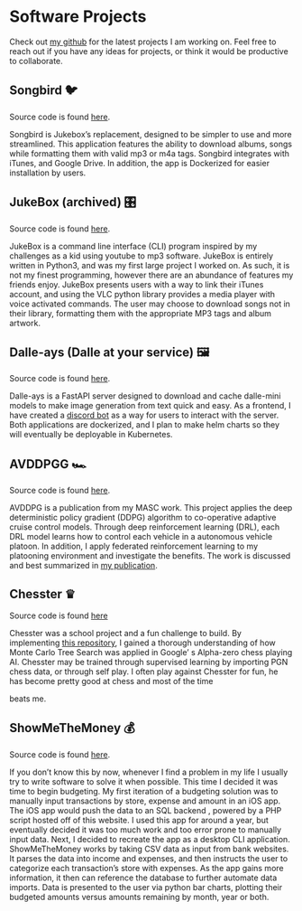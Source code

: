 # Software Projects

Check out [my github](https://github.com/cboin1996) for the latest projects
I am working on. Feel free to reach out if you have any ideas for projects,
or think it would be productive to collaborate.

## Songbird 🐦

Source code is found [here](https://github.com/cboin1996/songbird).

Songbird is Jukebox’s replacement, designed to be simpler to use and
more streamlined. This application features the ability to download albums,
songs while formatting them with valid mp3 or m4a tags. Songbird
integrates with iTunes, and Google Drive. In addition, the app is
Dockerized for easier installation by users.

## JukeBox (archived) 🎛️

Source code is found [here](https://github.com/cboin1996/WebTools).

JukeBox is a command line interface (CLI) program inspired by my challenges
as a kid using youtube to mp3 software. JukeBox is entirely written in
Python3, and was my first large project I worked on. As such, it is not
my finest programming, however there are an abundance of features my
friends enjoy. JukeBox presents users with a way to link their iTunes account,
and using the VLC python library provides a media player with
voice activated commands. The user may choose to download songs not in
their library, formatting them with the appropriate MP3 tags and album artwork.

## Dalle-ays (Dalle at your service) 🖼️

Source code is found [here](https://github.com/cboin1996/dalle-ays).

Dalle-ays is a FastAPI server designed to download and cache dalle-mini
models to make image generation from text quick and easy. As a frontend,
I have created a [discord bot](https://github.com/cboin1996/pigbot) as a
way for users to interact with the server. Both applications are dockerized,
and I plan to make helm charts so they will eventually be deployable
in Kubernetes.

## AVDDPGG 🏎️

Source code is found [here](https://github.com/cboin1996/avddpg).

AVDDPG is a publication from my MASC work. This project applies the
deep deterministic policy gradient (DDPG) algorithm to co-operative
adaptive cruise control models. Through deep reinforcement learning (DRL),
each DRL model learns how to control each vehicle in a autonomous
vehicle platoon. In addition, I apply federated reinforcement learning to
my platooning environment and investigate the benefits. The work is
discussed and best summarized in [my publication](https://intellrobot.com/article/view/4885).

## Chesster ♛

Source code is found [here](https://github.com/cboin1996/Chesster)

Chesster was a school project and a fun challenge to build. By
implementing  [this repository](https://github.com/Zeta36/chess-alpha-zero),
I gained a
thorough understanding of how Monte Carlo Tree Search was applied in Google’
s Alpha-zero chess playing AI. Chesster may be trained through
supervised learning by importing PGN chess data, or through self play. I
often play against Chesster for fun, he has become pretty good at chess
and most of the time

beats me.

## ShowMeTheMoney 💰

Source code is found [here](https://github.com/cboin1996/showMeTheMoney).

If you don’t know this by now, whenever I find a problem in my life I
usually try to write software to solve it when possible. This time I
decided it was time to begin budgeting. My first iteration of a
budgeting solution was to manually input transactions by store, expense
and amount in an iOS app. The iOS app would push the data to an SQL backend
, powered by a PHP script hosted off of this website. I used this app
for around a year, but eventually decided it was too much work and too
error prone to manually input data. Next, I decided to recreate the app as
a desktop CLI application. ShowMeTheMoney works by taking CSV data as
input from bank websites. It parses the data into income and expenses,
and then instructs the user to categorize each transaction’s store
with expenses. As the app gains more information, it then can reference
the database to further automate data imports. Data is presented to the
user via python bar charts, plotting their budgeted amounts versus
amounts remaining by month, year or both.
